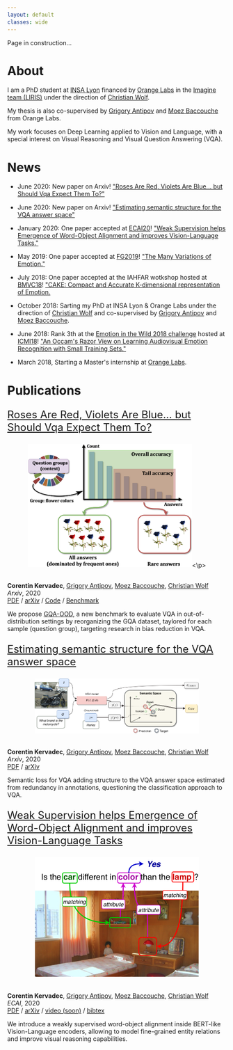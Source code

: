 ```yaml
---
layout: default
classes: wide
---
```


Page in construction...

# About

I am a PhD student at [INSA Lyon](https://www.insa-lyon.fr/) financed by [Orange Labs](https://www.orange.com/fr/accueil) in the [Imagine team (LIRIS)](https://liris.cnrs.fr/equipe/imagine) under the direction of [Christian Wolf](https://perso.liris.cnrs.fr/christian.wolf/).

My thesis is also co-supervised by [Grigory Antipov](https://scholar.google.fr/citations?user=CoOz8K0AAAAJ&hl) and [Moez Baccouche](https://scholar.google.fr/citations?user=olfpe-kAAAAJ&hl) from Orange Labs.

My work focuses on Deep Learning applied to Vision and Language, with a special interest on Visual Reasoning and Visual Question Answering (VQA).

# News

* June 2020: New paper on Arxiv! ["Roses Are Red, Violets Are Blue... but Should Vqa Expect Them To?"](https://128.84.21.199/pdf/2006.05121.pdf)

* June 2020: New paper on Arxiv! ["Estimating semantic structure for the VQA answer space"](https://128.84.21.199/pdf/2006.05726.pdf)

* January 2020: One paper accepted at [ECAI20](http://ecai2020.eu/)! ["Weak Supervision helps Emergence of Word-Object Alignment and improves Vision-Language Tasks."](https://arxiv.org/pdf/1912.03063.pdf)

* May 2019: One paper accepted at [FG2019](https://fg2019.org/)! ["The Many Variations of Emotion."](https://ieeexplore.ieee.org/stamp/stamp.jsp?tp=&arnumber=8756560)

* July 2018: One paper accepted at the IAHFAR wotkshop hosted at [BMVC18](http://bmvc2018.org/index.html)! ["CAKE: Compact and Accurate K-dimensional representation of Emotion.](http://bmvc2018.org/contents/workshops/iahfar2018/0037.pdf)

* October 2018: Sarting my PhD at INSA Lyon & Orange Labs under the direction of [Christian Wolf](https://perso.liris.cnrs.fr/christian.wolf/) and co-supervised by [Grigory Antipov](https://scholar.google.fr/citations?user=CoOz8K0AAAAJ&hl) and [Moez Baccouche](https://scholar.google.fr/citations?user=olfpe-kAAAAJ&hl).

* June 2018: Rank 3th at the [Emotion in the Wild 2018 challenge](https://sites.google.com/view/emotiw2018) hosted at [ICMI18](https://icmi.acm.org/2018/)! ["An Occam's Razor View on Learning Audiovisual Emotion Recognition with Small Training Sets."](https://dl.acm.org/doi/pdf/10.1145/3242969.3264980)  

* March 2018, Starting a Master's internship at [Orange Labs](https://www.orange.com/fr/accueil).

# Publications
 
<table width="100%" align="center" border="0" cellspacing="0" cellpadding="20">
                <tbody>     
                    <p style="font-size:24px;"><a href="https://128.84.21.199/pdf/2006.05121.pdf">
                               Roses Are Red, Violets Are Blue... but Should Vqa Expect Them To?
                              </a></p>
                    <p align="center"><img src="gqa_ood/teaser-b-v4.png" alt="blind-date"  width="75%"><\p>
                        <p>
                            <br>
                            <strong>Corentin Kervadec</strong>,
                            <a href="https://scholar.google.fr/citations?user=CoOz8K0AAAAJ&hl">Grigory Antipov</a>,
                            <a href="https://scholar.google.fr/citations?user=olfpe-kAAAAJ&hl">Moez Baccouche</a>,
                            <a href="http://liris.cnrs.fr/christian.wolf/">Christian Wolf</a>
                            <br>
                            <em>Arxiv</em>, 2020 &nbsp;
                            <br>
                            <a href="https://128.84.21.199/pdf/2006.05121.pdf">PDF</a>
                            /
                            <a href="https://128.84.21.199/abs/2006.05121">arXiv</a>
                            /
                            <a href="https://github.com/gqaood/GQA-OOD/tree/master/code">Code</a>
                            /
                            <a href="https://github.com/gqaood/GQA-OOD">Benchmark</a>
                        </p>
                        <p>  We propose <a href="https://github.com/gqaood/GQA-OOD">GQA-OOD</a>, a new benchmark to evaluate VQA in out-of-distribution settings by reorganizing the GQA dataset, taylored for each sample (question group), targeting research in bias reduction in VQA.
                        </p>
                <tbody>
                   <p style="font-size:24px;"><a href="https://128.84.21.199/pdf/2006.05726.pdf">
                             Estimating semantic structure for the VQA answer space</a></p>
                   <p align="center"><img src="semantic_vqa/general.png" alt="blind-date"                                width="75%"></p>
                        <p>
                            <br>
                            <strong>Corentin Kervadec</strong>,
                            <a href="https://scholar.google.fr/citations?user=CoOz8K0AAAAJ&hl">Grigory Antipov</a>,
                            <a href="https://scholar.google.fr/citations?user=olfpe-kAAAAJ&hl">Moez Baccouche</a>,
                            <a href="http://liris.cnrs.fr/christian.wolf/">Christian Wolf</a>
                            <br>
                            <em>Arxiv</em>, 2020 &nbsp;
                            <br>
                            <a href="https://128.84.21.199/pdf/2006.05726.pdf">PDF</a>
                            /
                            <a href="https://128.84.21.199/abs/2006.05726">arXiv</a>
                        </p>
                        <p>  Semantic loss for VQA adding structure to the VQA answer space estimated from redundancy in annotations, questioning the classification approach to VQA.
                        </p>
                <tbody>
                 <p style="font-size:24px;"><a href="http://ecai2020.eu/papers/1241_paper.pdf">
                                Weak Supervision helps Emergence of Word-Object Alignment and improves Vision-Language Tasks</a></p>
                 <p align="center"><img src="word_object_alignment/fig_teaser.png" alt="blind-date"
                                        width="75%"></p>
                        <p>
                            <br>
                            <strong>Corentin Kervadec</strong>,
                            <a href="https://scholar.google.fr/citations?user=CoOz8K0AAAAJ&hl">Grigory Antipov</a>,
                            <a href="https://scholar.google.fr/citations?user=olfpe-kAAAAJ&hl">Moez Baccouche</a>,
                            <a href="http://liris.cnrs.fr/christian.wolf/">Christian Wolf</a>
                            <br>
                            <em>ECAI</em>, 2020 &nbsp;
                            <br>
                            <a href="http://ecai2020.eu/papers/1241_paper.pdf">PDF</a>
                            /
                            <a href="https://arxiv.org/abs/1912.03063">arXiv</a>
                            /
                            <a href="">video (soon)</a>
                            /
                            <a href="./bib/KervadecWOA_ECAI_20.txt">bibtex</a>
                        </p>
                        <p>  We introduce a weakly supervised word-object alignment inside BERT-like Vision-Language encoders, allowing to model fine-grained entity relations and improve visual reasoning capabilities.
                        </p>   
                <tbody>  
